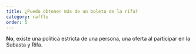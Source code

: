 ```yaml
---
title: ¿Puedo obtener más de un boleto de la rifa?
category: raffle
order: 5
---
```


**No**, existe una política estricta de una persona, una oferta al participar en la Subasta y Rifa.
